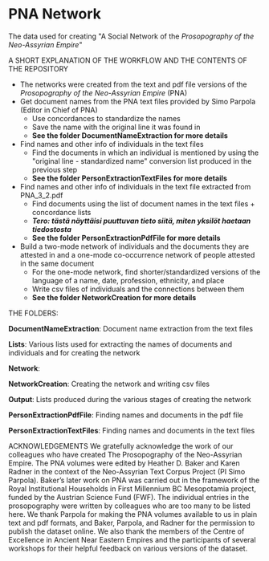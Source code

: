 # PNA Network
The data used for creating "A Social Network of the <i>Prosopography of the Neo-Assyrian Empire</i>"

A SHORT EXPLANATION OF THE WORKFLOW AND THE CONTENTS OF THE REPOSITORY
* The networks were created from the text and pdf file versions of the <i>Prosopography of the Neo-Assyrian Empire</i> (PNA)
* Get document names from the PNA text files provided by Simo Parpola (Editor in Chief of PNA)
  * Use concordances to standardize the names
  * Save the name with the original line it was found in
  * <b>See the folder DocumentNameExtraction for more details</b>
* Find names and other info of individuals in the text files
  * Find the documents in which an individual is mentioned by using the "original line - standardized name" conversion list produced in the previous step
  * <b>See the folder PersonExtractionTextFiles for more details</b>
* Find names and other info of individuals in the text file extracted from PNA_3_2.pdf
	* Find documents using the list of document names in the text files + concordance lists
	* ***Tero: tästä näyttäisi puuttuvan tieto siitä, miten yksilöt haetaan tiedostosta***
	* <b>See the folder PersonExtractionPdfFile for more details</b>
* Build a two-mode network of individuals and the documents they are attested in and a one-mode co-occurrence network of people attested in the same document
	* For the one-mode network, find shorter/standardized versions of the language of a name, date, profession, ethnicity, and place 
	* Write csv files of individuals and the connections between them
	* <b>See the folder NetworkCreation for more details</b>

THE FOLDERS:

<b>DocumentNameExtraction</b>: Document name extraction from the text files

<b>Lists</b>: Various lists used for extracting the names of documents and individuals and for creating the network

<b>Network</b>:

<b>NetworkCreation</b>: Creating the network and writing csv files

<b>Output</b>: Lists produced during the various stages of creating the network

<b>PersonExtractionPdfFile</b>: Finding names and documents in the pdf file

<b>PersonExtractionTextFiles</b>: Finding names and documents in the text files

ACKNOWLEDGEMENTS
We gratefully acknowledge the work of our colleagues who have created The Prosopography of the Neo-Assyrian Empire. The PNA volumes were edited by Heather D. Baker and Karen Radner in the context of the Neo-Assyrian Text Corpus Project (PI Simo Parpola). Baker’s later work on PNA was carried out in the framework of the Royal Institutional Households in First Millennium BC Mesopotamia project, funded by the Austrian Science Fund (FWF). The individual entries in the prosopography were written by colleagues who are too many to be listed here. We thank Parpola for making the PNA volumes available to us in plain text and pdf formats, and Baker, Parpola, and Radner for the permission to publish the dataset online. We also thank the members of the Centre of Excellence in Ancient Near Eastern Empires and the participants of several workshops for their helpful feedback on various versions of the dataset.
